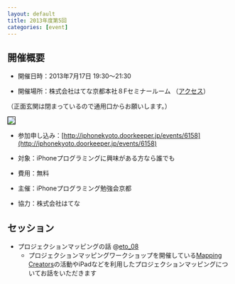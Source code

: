 ```yaml
---
layout: default
title: 2013年度第5回
categories: [event]
---
```


## 開催概要

- 開催日時：2013年7月17日 19:30〜21:30

- 開催場所：株式会社はてな京都本社８Fセミナールーム （[アクセス](http://www.hatena.ne.jp/company/location)）

（正面玄関は閉まっているので通用口からお願いします。）

<img style='border:1px solid black' src='http://ylb.jp/hatena_entrance.png' />

- 参加申し込み：[http://iphonekyoto.doorkeeper.jp/events/6158](http://iphonekyoto.doorkeeper.jp/events/6158) 

- 対象：iPhoneプログラミングに興味がある方なら誰でも
 
* 費用：無料

- 主催：iPhoneプログラミング勉強会京都
 
* 協力：株式会社はてな

## セッション

- プロジェクションマッピングの話 @[eto_08](http://twitter.com/eto_08)
    - プロジェクションマッピングワークショップを開催している[Mapping Creators](mappingcreators.tumblr.com)の活動やiPadなどを利用したプロジェクションマッピングについてお話をいただきます

